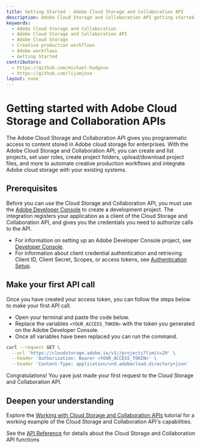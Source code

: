 ```yaml
---
title: Getting Started - Adobe Cloud Storage and Collaboration API
description: Adobe Cloud Storage and Collaboration API getting started
keywords:
  - Adobe Cloud Storage and Collaboration
  - Adobe Cloud Storage and Collaboration API
  - Adobe Cloud Storage
  - Creative production workflows
  - Adobe workflows
  - Getting Started
contributors:
  - https://github.com/michael-hodgson
  - https://github.com/lijumjose
layout: none
---
```


# Getting started with Adobe Cloud Storage and Collaboration APIs

The Adobe Cloud Storage and Collaboration API gives you programmatic access to content stored in Adobe cloud storage for enterprises. With the Adobe Cloud Storage and Collaboration API, you can create and list projects, set user roles, create project folders, upload/download project files, and more to automate creative production workflows and integrate Adobe cloud storage with your existing systems.

## Prerequisites

Before you can use the Cloud Storage and Collaboration API, you must use the [Adobe Developer Console](https://developer.adobe.com/) to create a development project. The integration registers your application as a client of the Cloud Storage and Collaboration API, and gives you the credentials you need to authorize calls to the API.

- For information on setting up an Adobe Developer Console project, see [Developer Console](./developer-console.md).
- For information about client credential authentication and retrieving Client ID, Client Secret, Scopes, or access tokens, see [Authentication Setup](./authentication.md).

## Make your first API call

Once you have created your access token, you can follow the steps below to make your first API call.

- Open your terminal and paste the code below.
- Replace the variables `<YOUR_ACCESS_TOKEN>` with the token you generated on the Adobe Developer Console.
- Once all variables have been replaced you can run the command.

```bash
curl --request GET \
  --url 'https://cloudstorage.adobe.io/v1//projects?limit=20' \
  --header 'Authorization: Bearer <YOUR_ACCESS_TOKEN>' \
  --header 'Content-Type: application/vnd.adobecloud.directory+json'
```

Congratulations! You yave just made your first request to the Cloud Storage and Collaboration API.

## Deepen your understanding

Explore the [Working with Cloud Storage and Collaboration APIs](../quick-start/index.md) tutorial for a working example of the Cloud Storage and Collaboration API's capabilities.

See the [API Reference](../api/index.md) for details about the Cloud Storage and Collaboration API functions
